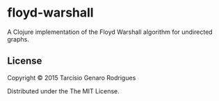 # floyd-warshall

A Clojure implementation of the Floyd Warshall algorithm for
undirected graphs.


## License

Copyright © 2015 Tarcísio Genaro Rodrigues

Distributed under the The MIT License.
